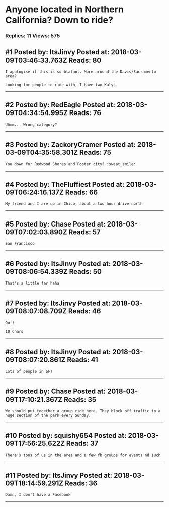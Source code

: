 # Anyone located in Northern California? Down to ride?

### Replies: 11 Views: 575

## \#1 Posted by: ItsJinvy Posted at: 2018-03-09T03:46:33.763Z Reads: 80

```
I apologise if this is so blatant. More around the Davis/Sacramento area?

Looking for people to ride with, I have two Kalys
```

---
## \#2 Posted by: RedEagle Posted at: 2018-03-09T04:34:54.995Z Reads: 76

```
Uhmm... Wrong category?
```

---
## \#3 Posted by: ZackoryCramer Posted at: 2018-03-09T04:35:58.301Z Reads: 75

```
You down for Redwood Shores and Foster city? :sweat_smile:
```

---
## \#4 Posted by: TheFluffiest Posted at: 2018-03-09T06:24:16.137Z Reads: 66

```
My friend and I are up in Chico, about a two hour drive north
```

---
## \#5 Posted by: Chase Posted at: 2018-03-09T07:02:03.890Z Reads: 57

```
San Francisco
```

---
## \#6 Posted by: ItsJinvy Posted at: 2018-03-09T08:06:54.339Z Reads: 50

```
That's a little far haha
```

---
## \#7 Posted by: ItsJinvy Posted at: 2018-03-09T08:07:08.709Z Reads: 46

```
Oof!

10 Chars
```

---
## \#8 Posted by: ItsJinvy Posted at: 2018-03-09T08:07:20.861Z Reads: 41

```
Lots of people in SF!
```

---
## \#9 Posted by: Chase Posted at: 2018-03-09T17:10:21.367Z Reads: 35

```
We should put together a group ride here. They block off traffic to a huge section of the park every Sunday.
```

---
## \#10 Posted by: squishy654 Posted at: 2018-03-09T17:56:25.622Z Reads: 37

```
There's tons of us in the area and a few fb groups for events nd such
```

---
## \#11 Posted by: ItsJinvy Posted at: 2018-03-09T18:14:59.291Z Reads: 36

```
Damn, I don't have a Facebook
```

---
